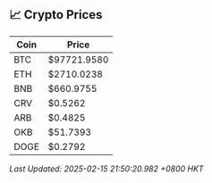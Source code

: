 ## 📈 Crypto Prices

| Coin | Price |
| ---- | ----- |
| BTC | $97721.9580 |
| ETH | $2710.0238 |
| BNB | $660.9755 |
| CRV | $0.5262 |
| ARB | $0.4825 |
| OKB | $51.7393 |
| DOGE | $0.2792 |

_Last Updated: 2025-02-15 21:50:20.982 +0800 HKT_